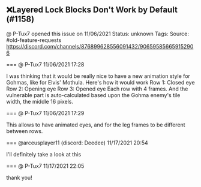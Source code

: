 ## ❌Layered Lock Blocks Don't Work by Default (#1158)
@ P-Tux7 opened this issue on 11/06/2021
Status: unknown
Tags: 
Source: #old-feature-requests https://discord.com/channels/876899628556091432/906595856659152906


=== @ P-Tux7 11/06/2021 17:28

I was thinking that it would be really nice to have a new animation style for Gohmas, like for Elvis' Mothula. Here's how it would work
Row 1: Closed eye
Row 2: Opening eye
Row 3: Opened eye
Each row with 4 frames. And the vulnerable part is auto-calculated based upon the Gohma enemy's tile width, the middle 16 pixels.

=== @ P-Tux7 11/06/2021 17:29

This allows to have animated eyes, and for the leg frames to be different between rows.

=== @arceusplayer11 (discord: Deedee) 11/17/2021 20:54

I'll definitely take a look at this

=== @ P-Tux7 11/17/2021 22:05

thank you!
